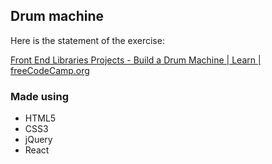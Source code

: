 ## Drum machine

Here is the statement of the exercise:

[Front End Libraries Projects - Build a Drum Machine | Learn | freeCodeCamp.org](https://www.freecodecamp.org/learn/front-end-libraries/front-end-libraries-projects/build-a-drum-machine)

### Made using

- HTML5
- CSS3
- jQuery
- React
